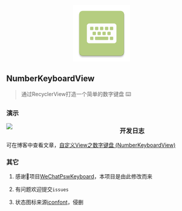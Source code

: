 <div align="center">
  <img src="./app/src/main/ic_launcher-web.png" width='150px' alt="ic_launcher-web">
</div>

## NumberKeyboardView

>通过RecyclerView打造一个简单的数字键盘 ⌨️

### 演示

<img src='https://gitee.com/plain-dev/oss/raw/master/upic_library/8dr7qE.gif' width = '300' style="float:left"   />

### 开发日志

可在博客中查看文章，[自定义View之数字键盘 (NumberKeyboardView)](https://i97.top/number-keyboard-view/)

### 其它

1. 感谢🙏项目[WeChatPswKeyboard](https://github.com/zuiwuyuan/WeChatPswKeyboard)，本项目是由此修改而来

2. 有问题欢迎提交`issues`

3. 状态图标来源[iconfont](https://www.iconfont.cn/)，侵删